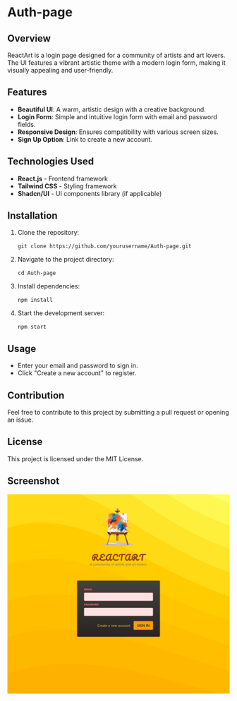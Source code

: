 # Auth-page

<h2>Overview</h2>
<p>ReactArt is a login page designed for a community of artists and art lovers. The UI features a vibrant artistic theme with a modern login form, making it visually appealing and user-friendly.</p>

<h2>Features</h2>
<ul>
    <li><strong>Beautiful UI</strong>: A warm, artistic design with a creative background.</li>
    <li><strong>Login Form</strong>: Simple and intuitive login form with email and password fields.</li>
    <li><strong>Responsive Design</strong>: Ensures compatibility with various screen sizes.</li>
    <li><strong>Sign Up Option</strong>: Link to create a new account.</li>
</ul>

<h2>Technologies Used</h2>
<ul>
    <li><strong>React.js</strong> - Frontend framework</li>
    <li><strong>Tailwind CSS</strong> - Styling framework</li>
    <li><strong>Shadcn/UI</strong> - UI components library (if applicable)</li>
</ul>

<h2>Installation</h2>
<ol>
    <li>Clone the repository:
        <pre><code>git clone https://github.com/yourusername/Auth-page.git</code></pre>
    </li>
    <li>Navigate to the project directory:
        <pre><code>cd Auth-page</code></pre>
    </li>
    <li>Install dependencies:
        <pre><code>npm install</code></pre>
    </li>
    <li>Start the development server:
        <pre><code>npm start</code></pre>
    </li>
</ol>

<h2>Usage</h2>
<ul>
    <li>Enter your email and password to sign in.</li>
    <li>Click "Create a new account" to register.</li>
</ul>

<h2>Contribution</h2>
<p>Feel free to contribute to this project by submitting a pull request or opening an issue.</p>

<h2>License</h2>
<p>This project is licensed under the MIT License.</p>

<h2>Screenshot</h2>
<img src="screenshot.png" alt="ReactArt Login Page">
